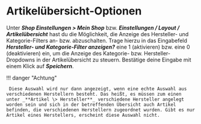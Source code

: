 # Artikelübersicht-Optionen

Unter _**Shop Einstellungen \> Mein Shop**_ bzw. _**Einstellungen / Layout / Artikelübersicht**_ hast du die Möglichkeit, die Anzeige des Hersteller- und Kategorie-Filters an- bzw. abzuschalten. Trage hierzu in das Eingabefeld _**Hersteller- und Kategorie-Filter anzeigen?**_ eine 1 \(aktivieren\) bzw. eine 0 \(deaktivieren\) ein, um die Anzeige des Kategorie- bzw. Hersteller-Dropdowns in der Artikelübersicht zu steuern. Bestätige deine Eingabe mit einem Klick auf _**Speichern**_.

!!! danger "Achtung"

	 Diese Auswahl wird nur dann angezeigt, wenn eine echte Auswahl aus verschiedenen Herstellern besteht. Das heißt, es müssen zum einen unter _**Artikel \> Hersteller**_ verschiedene Hersteller angelegt worden sein und sich in der betreffenden Übersicht auch Artikel befinden, die verschiedenen Herstellern zugeordnet wurden. Gibt es nur Artikel eines Herstellers, erscheint diese Auswahl nicht.



